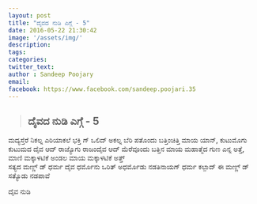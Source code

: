 ```yaml
---
layout: post
title: "ದೈವದ ನುಡಿ ಎಗ್ಗೆ - 5"  
date: 2016-05-22 21:30:42
image: '/assets/img/'
description:
tags:
categories:
twitter_text:
author : Sandeep Poojary
email: 
facebook: https://www.facebook.com/sandeep.poojari.35
---
```


>## ದೈವದ ನುಡಿ ಎಗ್ಗೆ - 5

> 
ಮದ್ಯಸ್ತೆರೆ 
     ನಿಕಲ್ನ ಎರಿಯಾಕಲೆ ಭಕ್ತಿ ಗ್ ಒಲಿದ್ ಅಕಲ್ನ ಬೆರಿ ಪತೊಂದು ಬತ್ತಿಂಚಿತ್ತಿ ಮಾಯ ಯಾನ್, ಕುಟುಮೊಗು ಕುಟುಮದ ದೈವ ಆದ್ ರಾಜ್ಯೊಗು ರಾಜಂದೈವ ಆದ್  ಮೆರೆವೂಂದು ಬತ್ತಿನ ಮಾಯ ಮಹಾತ್ಮೆದ ಗುಣ ಎನ್ನ ಅತ್ತೆ, ಮಾಣಿ ಮಕ್ಕಾಳಟಿಕೆ ಅಂಡಲ ಮಾಯ ಮಕ್ಕಾಳಟಿಕೆ ಅತ್ತ್  
ಸತ್ಯದ ಮಣ್ಣ್ ಡ್ ಧರ್ಮ  ದೈವ ಧರ್ಮೊನು  ಒರಿತ್ ಅಧರ್ಮೊಡು ನಡತಿನಾಯಗ್ ಧರ್ಮ  ಕಲ್ಪಾದ್ ಈ ಮಣ್ಣ್ ಡ್  ಸತ್ಯೊಡು ನಡಪಾವೆ

ದೈವ ನುಡಿ
